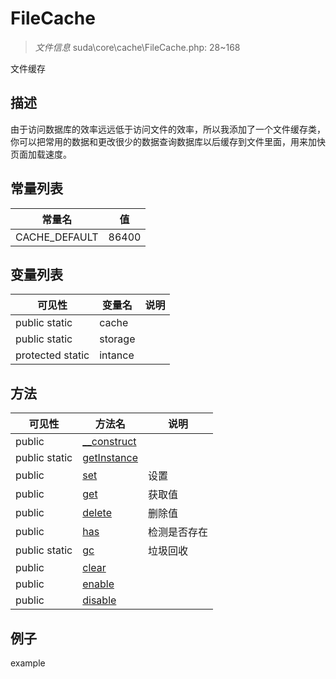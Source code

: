 #  FileCache 

> *文件信息* suda\core\cache\FileCache.php: 28~168


文件缓存


## 描述




由于访问数据库的效率远远低于访问文件的效率，所以我添加了一个文件缓存类，
你可以把常用的数据和更改很少的数据查询数据库以后缓存到文件里面，用来加快页面加载速度。
## 常量列表
| 常量名  |  值|
|--------|----|
|CACHE_DEFAULT | 86400 | 


## 变量列表
| 可见性 |  变量名   | 说明 |
|--------|----|------|
| public  static  | cache | | 
| public  static  | storage | | 
| protected  static  | intance | | 

## 方法

| 可见性 | 方法名 | 说明 |
|--------|-------|------|
|  public  |[__construct](FileCache/__construct.md) |  |
|  public  static|[getInstance](FileCache/getInstance.md) |  |
|  public  |[set](FileCache/set.md) | 设置 |
|  public  |[get](FileCache/get.md) | 获取值 |
|  public  |[delete](FileCache/delete.md) | 删除值 |
|  public  |[has](FileCache/has.md) | 检测是否存在 |
|  public  static|[gc](FileCache/gc.md) | 垃圾回收 |
|  public  |[clear](FileCache/clear.md) |  |
|  public  |[enable](FileCache/enable.md) |  |
|  public  |[disable](FileCache/disable.md) |  |
 

## 例子

example